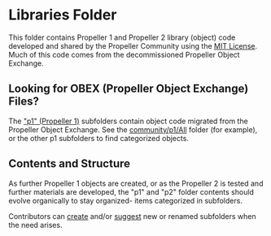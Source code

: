 # Libraries Folder
This folder contains Propeller 1 and Propeller 2 library (object) code developed and shared by the Propeller Community using the [MIT License](https://github.com/parallaxinc/propeller/wiki/Propeller-Object-License-(MIT)).  Much of this code comes from the decommissioned Propeller Object Exchange.

## Looking for OBEX (Propeller Object Exchange) Files?
The ["p1" (Propeller 1)](https://github.com/parallaxinc/propeller/tree/master/libraries/community/p1) subfolders contain object code migrated from the Propeller Object Exchange.  See the [community/p1/All](https://github.com/parallaxinc/propeller/tree/master/libraries/community/p1/All) folder (for example), or the other p1 subfolders to find categorized objects.

## Contents and Structure
As further Propeller 1 objects are created, or as the Propeller 2 is tested and further materials are developed, the "p1" and "p2" folder contents should evolve organically to stay organized- items categorized in subfolders.

Contributors can [create](https://github.com/parallaxinc/propeller/wiki/Contributing) and/or [suggest](mailto:developer+github@parallax.com?subject=Propeller+Repository+Suggestion) new or renamed subfolders when the need arises.
  
